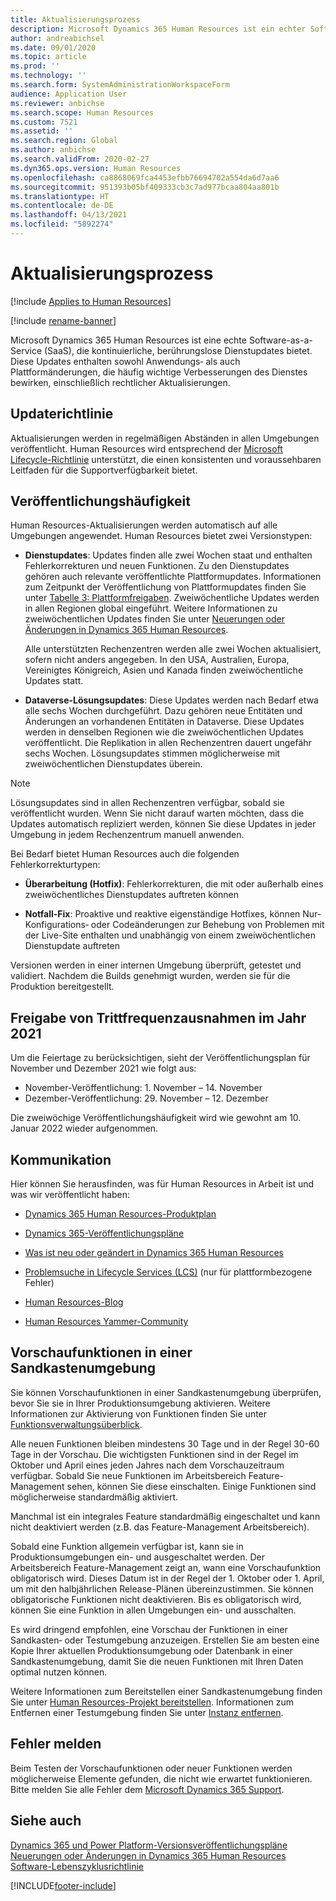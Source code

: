```yaml
---
title: Aktualisierungsprozess
description: Microsoft Dynamics 365 Human Resources ist ein echter Software-as-a-Service (SaaS), der kontinuierliche, eingriffsfreie Service-Updates für Anwendungs- und Plattformwechsel bietet.
author: andreabichsel
ms.date: 09/01/2020
ms.topic: article
ms.prod: ''
ms.technology: ''
ms.search.form: SystemAdministrationWorkspaceForm
audience: Application User
ms.reviewer: anbichse
ms.search.scope: Human Resources
ms.custom: 7521
ms.assetid: ''
ms.search.region: Global
ms.author: anbichse
ms.search.validFrom: 2020-02-27
ms.dyn365.ops.version: Human Resources
ms.openlocfilehash: ca8868069fca4453efbb76694702a554da6d7aa6
ms.sourcegitcommit: 951393b05bf409333cb3c7ad977bcaa804aa801b
ms.translationtype: HT
ms.contentlocale: de-DE
ms.lasthandoff: 04/13/2021
ms.locfileid: "5892274"
---
```

# <a name="update-process"></a>Aktualisierungsprozess

[!include [Applies to Human Resources](../includes/applies-to-hr.md)]

[!include [rename-banner](~/includes/cc-data-platform-banner.md)]

Microsoft Dynamics 365 Human Resources ist eine echte Software-as-a-Service (SaaS), die kontinuierliche, berührungslose Dienstupdates bietet. Diese Updates enthalten sowohl Anwendungs‑ als auch Plattformänderungen, die häufig wichtige Verbesserungen des Dienstes bewirken, einschließlich rechtlicher Aktualisierungen.

## <a name="update-policy"></a>Updaterichtlinie

Aktualisierungen werden in regelmäßigen Abständen in allen Umgebungen veröffentlicht. Human Resources wird entsprechend der [Microsoft Lifecycle-Richtlinie](https://support.microsoft.com/hub/4095338/microsoft-lifecycle-policy) unterstützt, die einen konsistenten und voraussehbaren Leitfaden für die Supportverfügbarkeit bietet.

## <a name="release-cadence"></a>Veröffentlichungshäufigkeit 

Human Resources-Aktualisierungen werden automatisch auf alle Umgebungen angewendet. Human Resources bietet zwei Versionstypen:

- **Dienstupdates**: Updates finden alle zwei Wochen staat und enthalten Fehlerkorrekturen und neuen Funktionen. Zu den Dienstupdates gehören auch relevante veröffentlichte Plattformupdates. Informationen zum Zeitpunkt der Veröffentlichung von Plattformupdates finden Sie unter [Tabelle 3: Plattformfreigaben](../fin-ops-core/dev-itpro/migration-upgrade/versions-update-policy.md#table-3-platform-releases). Zweiwöchentliche Updates werden in allen Regionen global eingeführt. Weitere Informationen zu zweiwöchentlichen Updates finden Sie unter [Neuerungen oder Änderungen in Dynamics 365 Human Resources](hr-admin-whats-new.md).

    Alle unterstützten Rechenzentren werden alle zwei Wochen aktualisiert, sofern nicht anders angegeben. In den USA, Australien, Europa, Vereinigtes Königreich, Asien und Kanada finden zweiwöchentliche Updates statt. 

- **Dataverse-Lösungsupdates**: Diese Updates werden nach Bedarf etwa alle sechs Wochen durchgeführt. Dazu gehören neue Entitäten und Änderungen an vorhandenen Entitäten in Dataverse. Diese Updates werden in denselben Regionen wie die zweiwöchentlichen Updates veröffentlicht. Die Replikation in allen Rechenzentren dauert ungefähr sechs Wochen. Lösungsupdates stimmen möglicherweise mit zweiwöchentlichen Dienstupdates überein.

> [!NOTE]
> Lösungsupdates sind in allen Rechenzentren verfügbar, sobald sie veröffentlicht wurden. Wenn Sie nicht darauf warten möchten, dass die Updates automatisch repliziert werden, können Sie diese Updates in jeder Umgebung in jedem Rechenzentrum manuell anwenden.

Bei Bedarf bietet Human Resources auch die folgenden Fehlerkorrekturtypen:

- **Überarbeitung (Hotfix)**: Fehlerkorrekturen, die mit oder außerhalb eines zweiwöchentliches Dienstupdates auftreten können

- **Notfall-Fix**: Proaktive und reaktive eigenständige Hotfixes, können Nur-Konfigurations‑ oder Codeänderungen zur Behebung von Problemen mit der Live-Site enthalten und unabhängig von einem zweiwöchentlichen Dienstupdate auftreten

Versionen werden in einer internen Umgebung überprüft, getestet und validiert. Nachdem die Builds genehmigt wurden, werden sie für die Produktion bereitgestellt.

## <a name="release-cadence-exceptions-in-2021"></a>Freigabe von Trittfrequenzausnahmen im Jahr 2021

Um die Feiertage zu berücksichtigen, sieht der Veröffentlichungsplan für November und Dezember 2021 wie folgt aus:

- November-Veröffentlichung: 1. November – 14. November
- Dezember-Veröffentlichung: 29. November – 12. Dezember
 
Die zweiwöchige Veröffentlichungshäufigkeit wird wie gewohnt am 10. Januar 2022 wieder aufgenommen.

## <a name="communications"></a>Kommunikation

Hier können Sie herausfinden, was für Human Resources in Arbeit ist und was wir veröffentlicht haben:

- [Dynamics 365 Human Resources-Produktplan](https://dynamics.microsoft.com/roadmap/human-resources/)

- [Dynamics 365-Veröffentlichungspläne](/dynamics365/release-plans/)

- [Was ist neu oder geändert in Dynamics 365 Human Resources](hr-admin-whats-new.md)

- [Problemsuche in Lifecycle Services (LCS)](../fin-ops-core/dev-itpro/lifecycle-services/issue-search-lcs.md) (nur für plattformbezogene Fehler)

- [Human Resources-Blog](https://community.dynamics.com/365/talent/b/dynamics365fortalent)

- [Human Resources Yammer-Community](https://www.yammer.com/dynamicsaxfeedbackprograms/#/threads/inGroup?type=in_group&feedId=10542230)

## <a name="preview-features-in-a-sandbox-environment"></a>Vorschaufunktionen in einer Sandkastenumgebung

Sie können Vorschaufunktionen in einer Sandkastenumgebung überprüfen, bevor Sie sie in Ihrer Produktionsumgebung aktivieren. Weitere Informationen zur Aktivierung von Funktionen finden Sie unter [Funktionsverwaltungsüberblick](../fin-ops-core/fin-ops/get-started/feature-management/feature-management-overview.md).

Alle neuen Funktionen bleiben mindestens 30 Tage und in der Regel 30-60 Tage in der Vorschau. Die wichtigsten Funktionen sind in der Regel im Oktober und April eines jeden Jahres nach dem Vorschauzeitraum verfügbar. Sobald Sie neue Funktionen im Arbeitsbereich Feature-Management sehen, können Sie diese einschalten. Einige Funktionen sind möglicherweise standardmäßig aktiviert.

Manchmal ist ein integrales Feature standardmäßig eingeschaltet und kann nicht deaktiviert werden (z.B. das Feature-Management Arbeitsbereich).

Sobald eine Funktion allgemein verfügbar ist, kann sie in Produktionsumgebungen ein- und ausgeschaltet werden. Der Arbeitsbereich Feature-Management zeigt an, wann eine Vorschaufunktion obligatorisch wird. Dieses Datum ist in der Regel der 1. Oktober oder 1. April, um mit den halbjährlichen Release-Plänen übereinzustimmen. Sie können obligatorische Funktionen nicht deaktivieren. Bis es obligatorisch wird, können Sie eine Funktion in allen Umgebungen ein- und ausschalten.

Es wird dringend empfohlen, eine Vorschau der Funktionen in einer Sandkasten‑ oder Testumgebung anzuzeigen. Erstellen Sie am besten eine Kopie Ihrer aktuellen Produktionsumgebung oder Datenbank in einer Sandkastenumgebung, damit Sie die neuen Funktionen mit Ihren Daten optimal nutzen können.

Weitere Informationen zum Bereitstellen einer Sandkastenumgebung finden Sie unter [Human Resources-Projekt bereitstellen](hr-admin-setup-provision.md). Informationen zum Entfernen einer Testumgebung finden Sie unter [Instanz entfernen](hr-admin-setup-remove-instance.md#remove-a-test-drive-environment). 

## <a name="report-bugs"></a>Fehler melden

Beim Testen der Vorschaufunktionen oder neuer Funktionen werden möglicherweise Elemente gefunden, die nicht wie erwartet funktionieren. Bitte melden Sie alle Fehler dem [Microsoft Dynamics 365 Support](https://dynamics.microsoft.com/support/).

## <a name="see-also"></a>Siehe auch

[Dynamics 365 und Power Platform-Versionsveröffentlichungspläne](/dynamics365/release-plans)</br>
[Neuerungen oder Änderungen in Dynamics 365 Human Resources](hr-admin-whats-new.md)</br>
[Software-Lebenszyklusrichtlinie](../fin-ops-core/dev-itpro/migration-upgrade/versions-update-policy.md)



[!INCLUDE[footer-include](../includes/footer-banner.md)]
